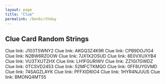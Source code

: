 ```yaml
---
layout: page
title: "Clue"
permalink: /benbirthday
---
```


## Clue Card Random Strings

Clue link: J103T5WNY2
Clue link: AKGQ3Z4K9R
Clue link: CPB9DOJ1G4
Clue link: N2BW6RZOOW
Clue link: 7JX1X2OSUD
Clue link: 8E0VXUXYB4
Clue link: VU3TXUTZHX
Clue link: LH1FGURIWV
Clue link: ZZ1GI7GWDZ
Clue link: 0TCSVD2453
Clue link: 52MFCTKMQO
Clue link: 0FF8UYGVMD
Clue link: 74SAGZLAYK
Clue link: PFFXID6IO4
Clue link: 1HYR4NJUUS
Clue link: BMONQ4MT55